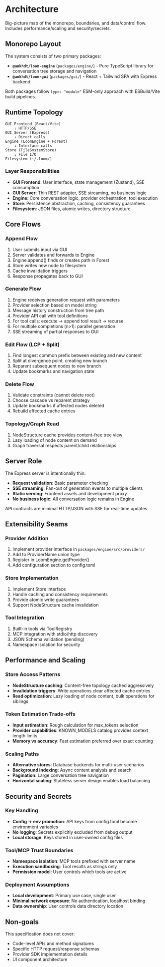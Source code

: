 # Architecture

Big-picture map of the monorepo, boundaries, and data/control flow. Includes performance/scaling and security/secrets.

## Monorepo Layout

The system consists of two primary packages:

- **`@ankhdt/loom-engine`** (`packages/engine/`) - Pure TypeScript library for conversation tree storage and navigation
- **`@ankhdt/loom-gui`** (`packages/gui/`) - React + Tailwind SPA with Express backend

Both packages follow `type: "module"` ESM-only approach with ESBuild/Vite build pipelines.

## Runtime Topology

```
GUI Frontend (React/Vite)
    ↓ HTTP/SSE
GUI Server (Express)
    ↓ Direct calls
Engine (LoomEngine + Forest)
    ↓ Interface calls
Store (FileSystemStore)
    ↓ File I/O
Filesystem (~/.loom/)
```

### Layer Responsibilities

- **GUI Frontend**: User interface, state management (Zustand), SSE consumption
- **GUI Server**: Thin REST adapter, SSE streaming, no business logic
- **Engine**: Core conversation logic, provider orchestration, tool execution
- **Store**: Persistence abstraction, caching, consistency guarantees
- **Filesystem**: JSON files, atomic writes, directory structure

## Core Flows

### Append Flow
1. User submits input via GUI
2. Server validates and forwards to Engine
3. Engine.append() finds or creates path in Forest
4. Store writes new node to filesystem
5. Cache invalidation triggers
6. Response propagates back to GUI

### Generate Flow
1. Engine receives generation request with parameters
2. Provider selection based on model string
3. Message history construction from tree path
4. Provider API call with tool definitions
5. For tool calls: execute → append tool result → recurse
6. For multiple completions (n>1): parallel generation
7. SSE streaming of partial responses to GUI

### Edit Flow (LCP + Split)
1. Find longest common prefix between existing and new content
2. Split at divergence point, creating new branch
3. Reparent subsequent nodes to new branch
4. Update bookmarks and navigation state

### Delete Flow
1. Validate constraints (cannot delete root)
2. Choose cascade vs reparent strategy
3. Update bookmarks if affected nodes deleted
4. Rebuild affected cache entries

### Topology/Graph Read
1. NodeStructure cache provides content-free tree view
2. Lazy loading of node content on demand
3. Graph traversal respects parent/child relationships

## Server Role

The Express server is intentionally thin:

- **Request validation**: Basic parameter checking
- **SSE streaming**: Fan-out of generation events to multiple clients
- **Static serving**: Frontend assets and development proxy
- **No business logic**: All conversation logic remains in Engine

API contracts are minimal HTTP/JSON with SSE for real-time updates.

## Extensibility Seams

### Provider Addition
1. Implement provider interface in `packages/engine/src/providers/`
2. Add to ProviderName union type
3. Register in LoomEngine.getProvider()
4. Add configuration section to config.toml

### Store Implementation
1. Implement Store interface
2. Handle caching and consistency requirements
3. Provide atomic write guarantees
4. Support NodeStructure cache invalidation

### Tool Integration
1. Built-in tools via ToolRegistry
2. MCP integration with stdio/http discovery
3. JSON Schema validation (pending)
4. Namespace isolation for security

## Performance and Scaling

### Store Access Patterns
- **NodeStructure caching**: Content-free topology cached aggressively
- **Invalidation triggers**: Write operations clear affected cache entries
- **Read optimization**: Lazy loading of node content, bulk operations for siblings

### Token Estimation Trade-offs
- **Input estimation**: Rough calculation for max_tokens selection
- **Provider capabilities**: KNOWN_MODELS catalog provides context length limits
- **Memory vs accuracy**: Fast estimation preferred over exact counting

### Scaling Paths
- **Alternative stores**: Database backends for multi-user scenarios
- **Background indexing**: Async content analysis and search
- **Pagination**: Large conversation tree navigation
- **Horizontal scaling**: Stateless server design enables load balancing

## Security and Secrets

### Key Handling
- **Config → env promotion**: API keys from config.toml become environment variables
- **No logging**: Secrets explicitly excluded from debug output
- **Local storage**: Keys stored in user-owned config files

### Tool/MCP Trust Boundaries
- **Namespace isolation**: MCP tools prefixed with server name
- **Execution sandboxing**: Tool results as strings only
- **Permission model**: User controls which tools are active

### Deployment Assumptions
- **Local development**: Primary use case, single user
- **Minimal network exposure**: No authentication, localhost binding
- **Data ownership**: User controls data directory location

## Non-goals

This specification does not cover:
- Code-level APIs and method signatures
- Specific HTTP request/response schemas
- Provider SDK implementation details
- UI component architecture
